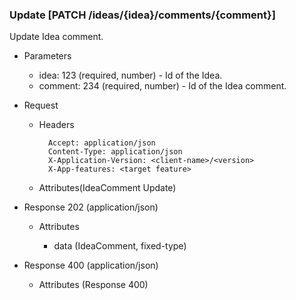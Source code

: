 ### Update [PATCH /ideas/{idea}/comments/{comment}]

Update Idea comment.

+ Parameters
    + idea: 123 (required, number) - Id of the Idea.
    + comment: 234 (required, number) - Id of the Idea comment.

+ Request
    + Headers

            Accept: application/json
            Content-Type: application/json
            X-Application-Version: <client-name>/<version>
            X-App-features: <target feature>
          
    + Attributes(IdeaComment Update)

+ Response 202 (application/json)

    + Attributes
            
        + data (IdeaComment, fixed-type)

+ Response 400 (application/json)
              
    + Attributes (Response 400)

<!-- include(../../error_responses.md) -->
